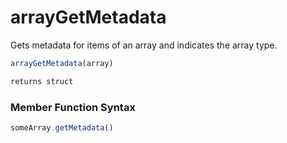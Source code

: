 # arrayGetMetadata

Gets metadata for items of an array and indicates the array type.

```javascript
arrayGetMetadata(array)
```

```javascript
returns struct
```
### Member Function Syntax

```javascript
someArray.getMetadata()
```
